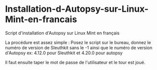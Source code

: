 # Installation-d-Autopsy-sur-Linux-Mint-en-francais
Script d'installation d'Autopsy sur Linux Mint en français

La procédure est assez simple : 
Posez le script sur le bureau, 
donnez le numéro de version de Sleuthkit sans le -1 ainsi que le numéro de version d'Autopsy 
ex: 4.12.0 pour Sleuthkit et 4.20.0 pour autopsy

Il faut ensuite taper le mot de passe de l'utilisateur et le tour est joué.

